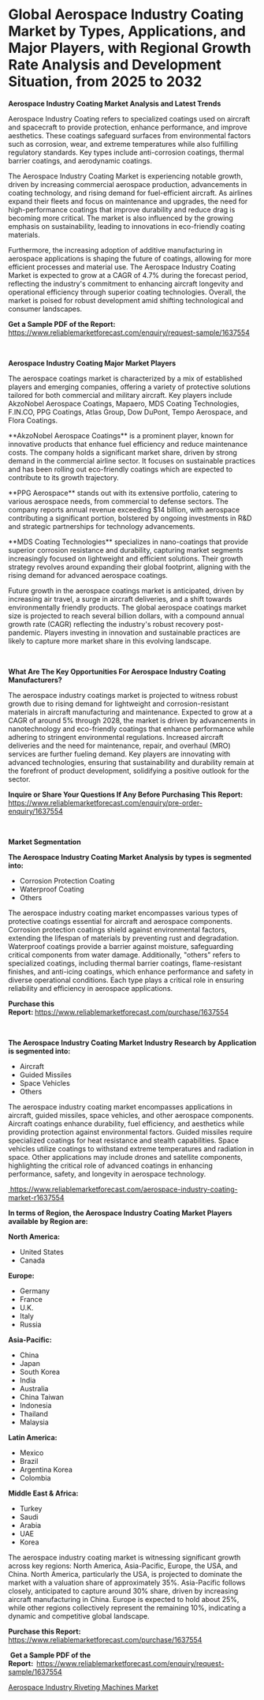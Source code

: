 <p><h1>Global Aerospace Industry Coating Market by Types, Applications, and Major Players, with Regional Growth Rate Analysis and Development Situation, from 2025 to 2032</h1></p><p><strong>Aerospace Industry Coating Market Analysis and Latest Trends</strong></p>
<p><p>Aerospace Industry Coating refers to specialized coatings used on aircraft and spacecraft to provide protection, enhance performance, and improve aesthetics. These coatings safeguard surfaces from environmental factors such as corrosion, wear, and extreme temperatures while also fulfilling regulatory standards. Key types include anti-corrosion coatings, thermal barrier coatings, and aerodynamic coatings.</p><p>The Aerospace Industry Coating Market is experiencing notable growth, driven by increasing commercial aerospace production, advancements in coating technology, and rising demand for fuel-efficient aircraft. As airlines expand their fleets and focus on maintenance and upgrades, the need for high-performance coatings that improve durability and reduce drag is becoming more critical. The market is also influenced by the growing emphasis on sustainability, leading to innovations in eco-friendly coating materials.</p><p>Furthermore, the increasing adoption of additive manufacturing in aerospace applications is shaping the future of coatings, allowing for more efficient processes and material use. The Aerospace Industry Coating Market is expected to grow at a CAGR of 4.7% during the forecast period, reflecting the industry's commitment to enhancing aircraft longevity and operational efficiency through superior coating technologies. Overall, the market is poised for robust development amid shifting technological and consumer landscapes.</p></p>
<p><strong>Get a Sample PDF of the Report:&nbsp;</strong> <a href="https://www.reliablemarketforecast.com/enquiry/request-sample/1637554?utm_campaign=3539&utm_medium=2&utm_source=Github&utm_content=ia&utm_term=23032025&utm_id=aerospace-industry-coating">https://www.reliablemarketforecast.com/enquiry/request-sample/1637554</a></p>
<p>&nbsp;</p>
<p><strong>Aerospace Industry Coating Major Market Players</strong></p>
<p><p>The aerospace coatings market is characterized by a mix of established players and emerging companies, offering a variety of protective solutions tailored for both commercial and military aircraft. Key players include AkzoNobel Aerospace Coatings, Mapaero, MDS Coating Technologies, F.IN.CO, PPG Coatings, Atlas Group, Dow DuPont, Tempo Aerospace, and Flora Coatings.</p><p>**AkzoNobel Aerospace Coatings** is a prominent player, known for innovative products that enhance fuel efficiency and reduce maintenance costs. The company holds a significant market share, driven by strong demand in the commercial airline sector. It focuses on sustainable practices and has been rolling out eco-friendly coatings which are expected to contribute to its growth trajectory.</p><p>**PPG Aerospace** stands out with its extensive portfolio, catering to various aerospace needs, from commercial to defense sectors. The company reports annual revenue exceeding $14 billion, with aerospace contributing a significant portion, bolstered by ongoing investments in R&D and strategic partnerships for technology advancements.</p><p>**MDS Coating Technologies** specializes in nano-coatings that provide superior corrosion resistance and durability, capturing market segments increasingly focused on lightweight and efficient solutions. Their growth strategy revolves around expanding their global footprint, aligning with the rising demand for advanced aerospace coatings.</p><p>Future growth in the aerospace coatings market is anticipated, driven by increasing air travel, a surge in aircraft deliveries, and a shift towards environmentally friendly products. The global aerospace coatings market size is projected to reach several billion dollars, with a compound annual growth rate (CAGR) reflecting the industry's robust recovery post-pandemic. Players investing in innovation and sustainable practices are likely to capture more market share in this evolving landscape.</p></p>
<p>&nbsp;</p>
<p><strong>What Are The Key Opportunities For Aerospace Industry Coating Manufacturers?</strong></p>
<p><p>The aerospace industry coatings market is projected to witness robust growth due to rising demand for lightweight and corrosion-resistant materials in aircraft manufacturing and maintenance. Expected to grow at a CAGR of around 5% through 2028, the market is driven by advancements in nanotechnology and eco-friendly coatings that enhance performance while adhering to stringent environmental regulations. Increased aircraft deliveries and the need for maintenance, repair, and overhaul (MRO) services are further fueling demand. Key players are innovating with advanced technologies, ensuring that sustainability and durability remain at the forefront of product development, solidifying a positive outlook for the sector.</p></p>
<p><strong>Inquire or Share Your Questions If Any Before Purchasing This Report:</strong> <a href="https://www.reliablemarketforecast.com/enquiry/pre-order-enquiry/1637554?utm_campaign=3539&utm_medium=2&utm_source=Github&utm_content=ia&utm_term=23032025&utm_id=aerospace-industry-coating">https://www.reliablemarketforecast.com/enquiry/pre-order-enquiry/1637554</a></p>
<p>&nbsp;</p>
<p><strong>Market Segmentation</strong></p>
<p><strong>The Aerospace Industry Coating Market Analysis by types is segmented into:</strong></p>
<p><ul><li>Corrosion Protection Coating</li><li>Waterproof Coating</li><li>Others</li></ul></p>
<p><p>The aerospace industry coating market encompasses various types of protective coatings essential for aircraft and aerospace components. Corrosion protection coatings shield against environmental factors, extending the lifespan of materials by preventing rust and degradation. Waterproof coatings provide a barrier against moisture, safeguarding critical components from water damage. Additionally, "others" refers to specialized coatings, including thermal barrier coatings, flame-resistant finishes, and anti-icing coatings, which enhance performance and safety in diverse operational conditions. Each type plays a critical role in ensuring reliability and efficiency in aerospace applications.</p></p>
<p><strong>Purchase this Report:&nbsp;</strong><a href="https://www.reliablemarketforecast.com/purchase/1637554?utm_campaign=3539&utm_medium=2&utm_source=Github&utm_content=ia&utm_term=23032025&utm_id=aerospace-industry-coating">https://www.reliablemarketforecast.com/purchase/1637554</a></p>
<p>&nbsp;</p>
<p><strong>The Aerospace Industry Coating Market Industry Research by Application is segmented into:</strong></p>
<p><ul><li>Aircraft</li><li>Guided Missiles</li><li>Space Vehicles</li><li>Others</li></ul></p>
<p><p>The aerospace industry coating market encompasses applications in aircraft, guided missiles, space vehicles, and other aerospace components. Aircraft coatings enhance durability, fuel efficiency, and aesthetics while providing protection against environmental factors. Guided missiles require specialized coatings for heat resistance and stealth capabilities. Space vehicles utilize coatings to withstand extreme temperatures and radiation in space. Other applications may include drones and satellite components, highlighting the critical role of advanced coatings in enhancing performance, safety, and longevity in aerospace technology.</p></p>
<p><a href="https://www.reliablemarketforecast.com/aerospace-industry-coating-market-r1637554?utm_campaign=3539&utm_medium=2&utm_source=Github&utm_content=ia&utm_term=23032025&utm_id=aerospace-industry-coating">&nbsp;https://www.reliablemarketforecast.com/aerospace-industry-coating-market-r1637554</a></p>
<p><strong>In terms of Region, the Aerospace Industry Coating Market Players available by Region are:</strong></p>
<p>
    <p> <strong> North America: </strong>
        <ul>
            <li>United States</li>
            <li>Canada</li>
        </ul>
        </p> 
    <p> <strong> Europe: </strong>
        <ul>
            <li>Germany</li>
            <li>France</li>
            <li>U.K.</li>
            <li>Italy</li>
            <li>Russia</li>
        </ul>
        </p> 
    <p> <strong> Asia-Pacific: </strong>
        <ul>
            <li>China</li>
            <li>Japan</li>
            <li>South Korea</li>
            <li>India</li>
            <li>Australia</li>
            <li>China Taiwan</li>
            <li>Indonesia</li>
            <li>Thailand</li>
            <li>Malaysia</li>
        </ul>
        </p> 
    <p> <strong> Latin America: </strong>
        <ul>
            <li>Mexico</li>
            <li>Brazil</li>
            <li>Argentina Korea</li>
            <li>Colombia</li>
        </ul>
        </p> 
    <p> <strong> Middle East & Africa: </strong>
        <ul>
            <li>Turkey</li>
            <li>Saudi</li>
            <li>Arabia</li>
            <li>UAE</li>
            <li>Korea</li>
        </ul>
    </p>
    </p>
<p><p>The aerospace industry coating market is witnessing significant growth across key regions: North America, Asia-Pacific, Europe, the USA, and China. North America, particularly the USA, is projected to dominate the market with a valuation share of approximately 35%. Asia-Pacific follows closely, anticipated to capture around 30% share, driven by increasing aircraft manufacturing in China. Europe is expected to hold about 25%, while other regions collectively represent the remaining 10%, indicating a dynamic and competitive global landscape.</p></p>
<p><strong>Purchase this Report: </strong><a href="https://www.reliablemarketforecast.com/purchase/1637554?utm_campaign=3539&utm_medium=2&utm_source=Github&utm_content=ia&utm_term=23032025&utm_id=aerospace-industry-coating">https://www.reliablemarketforecast.com/purchase/1637554</a></p>
<p>&nbsp;<strong>Get a Sample PDF of the Report:&nbsp;&nbsp;</strong><a href="https://www.reliablemarketforecast.com/enquiry/request-sample/1637554?utm_campaign=3539&utm_medium=2&utm_source=Github&utm_content=ia&utm_term=23032025&utm_id=aerospace-industry-coating">https://www.reliablemarketforecast.com/enquiry/request-sample/1637554</a></p>
<p><strong></strong></p>
<p><p><a href="https://github.com/kmettjanksj7/Market-Research-Report-List-1/blob/main/aerospace-industry-riveting-machines-market.md?utm_campaign=3539&utm_medium=2&utm_source=Github&utm_content=ia&utm_term=23032025&utm_id=aerospace-industry-coating">Aerospace Industry Riveting Machines Market</a></p></p>